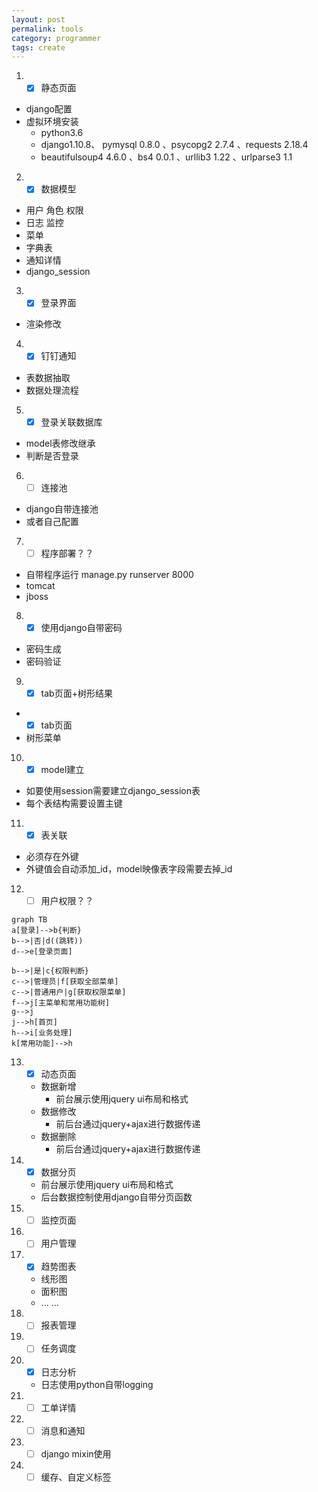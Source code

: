```yaml
---
layout: post
permalink: tools
category: programmer
tags: create
---
```

1. - [x] 静态页面
  - django配置
  - 虚拟环境安装 
    - python3.6
    - django1.10.8、 pymysql 0.8.0 、psycopg2 2.7.4 、requests 2.18.4
    - beautifulsoup4 4.6.0 、bs4 0.0.1 、urllib3 1.22 、urlparse3 1.1

2. - [x] 数据模型
+ 用户 角色 权限 
+ 日志 监控 
+ 菜单 
+ 字典表 
+ 通知详情
+ django_session

3. - [x] 登录界面
+ 渲染修改

4. - [x] 钉钉通知
+ 表数据抽取
+ 数据处理流程

5. - [x] 登录关联数据库
+ model表修改继承
+ 判断是否登录

6. - [ ] 连接池
+ django自带连接池
+ 或者自己配置

7. - [ ] 程序部署？？
+ 自带程序运行 manage.py runserver 8000
+ tomcat
+ jboss

8. - [x] 使用django自带密码
+ 密码生成
+ 密码验证

9. - [x] tab页面+树形结果
+ - [x] tab页面
+ 树形菜单

10. - [x] model建立
+ 如要使用session需要建立django_session表
+ 每个表结构需要设置主键

11. - [x] 表关联
+ 必须存在外键
+ 外键值会自动添加_id，model映像表字段需要去掉_id

12. - [ ] 用户权限？？
```
graph TB
a[登录]-->b{判断}
b-->|否|d((跳转))
d-->e[登录页面]

b-->|是|c{权限判断}
c-->|管理员|f[获取全部菜单]
c-->|普通用户|g[获取权限菜单]
f-->j[主菜单和常用功能树]
g-->j
j-->h[首页]
h-->i[业务处理]
k[常用功能]-->h
```


13. - [x] 动态页面
    - 数据新增
      - 前台展示使用jquery ui布局和格式 
    - 数据修改
      - 前后台通过jquery+ajax进行数据传递 
    - 数据删除
      - 前后台通过jquery+ajax进行数据传递  
14. - [x] 数据分页
    - 前台展示使用jquery ui布局和格式 
    - 后台数据控制使用django自带分页函数
15. - [ ] 监控页面
16. - [ ] 用户管理
17. - [x] 趋势图表
    - 线形图
    - 面积图
    - ... ...
18. - [ ] 报表管理
19. - [ ] 任务调度
20. - [x] 日志分析
    - 日志使用python自带logging
21. - [ ] 工单详情
22. - [ ] 消息和通知
23. - [ ] django mixin使用
24. - [ ] 缓存、自定义标签